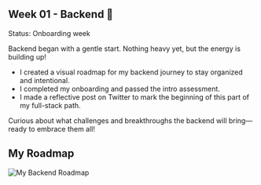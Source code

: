 ## Week 01 - Backend 🚀
Status: Onboarding week  

Backend began with a gentle start. Nothing heavy yet, but the energy is building up!

- I created a visual roadmap for my backend journey to stay organized and intentional.
- I completed my onboarding and passed the intro assessment.
- I made a reflective post on Twitter to mark the beginning of this part of my full-stack path.

Curious about what challenges and breakthroughs the backend will bring—ready to embrace them all!

## My Roadmap

![My Backend Roadmap](https://github.com/gemgeek/gems-digital-journal/blob/main/assets/GEM'S%20SE%20ROADMAP%20(1).png)  <!-- Replace with actual image link once uploaded -->
